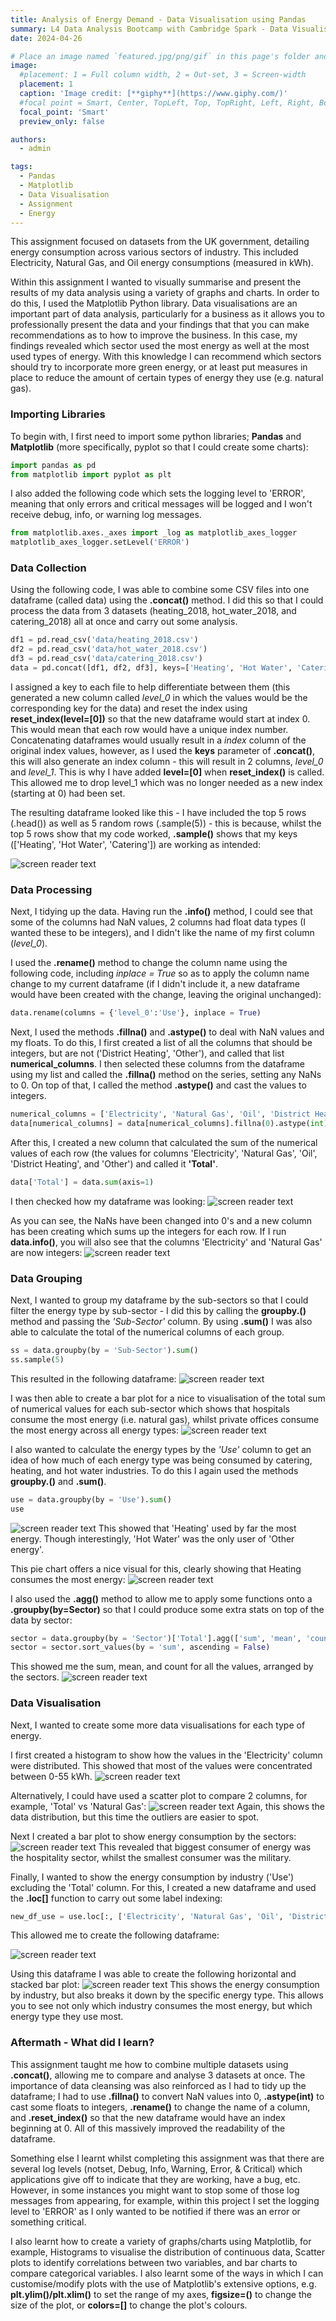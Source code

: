 ```yaml
---
title: Analysis of Energy Demand - Data Visualisation using Pandas 
summary: L4 Data Analysis Bootcamp with Cambridge Spark - Data Visualisation assignment. #shows on the homepage
date: 2024-04-26

# Place an image named `featured.jpg/png/gif` in this page's folder and customize its options here.
image:
  #placement: 1 = Full column width, 2 = Out-set, 3 = Screen-width 
  placement: 1
  caption: 'Image credit: [**giphy**](https://www.giphy.com/)'
  #focal point = Smart, Center, TopLeft, Top, TopRight, Left, Right, BottomLeft, Bottom, or BottomRight
  focal_point: 'Smart'
  preview_only: false

authors:
  - admin

tags:
  - Pandas
  - Matplotlib
  - Data Visualisation
  - Assignment
  - Energy
---
```

This assignment focused on datasets from the UK government, detailing energy consumption across various sectors of industry. This included Electricity, Natural
Gas, and Oil energy consumptions (measured in kWh). 

Within this assignment I wanted to visually summarise and present the results of my data analysis using a variety of graphs and charts. In order to do this, I used the Matplotlib Python library. Data visualisations are an important part of data analysis, particularly for a business as it allows you to professionally present the data and your findings that that you can make recommendations as to how to improve the business. In this case, my findings revealed which sector used the most energy as well at the most used types of energy. With this knowledge I can recommend which sectors should try to incorporate more green energy, or at least put measures in place to reduce the amount of certain types of energy they use (e.g. natural gas).

### Importing Libraries
To begin with, I first need to import some python libraries; **Pandas** and **Matplotlib** (more specifically, pyplot so that I could create some charts):
```python
import pandas as pd
from matplotlib import pyplot as plt
```
I also added the following code which sets the logging level to 'ERROR', meaning that only errors and critical messages will be logged and I won't receive debug, info, or warning log messages. 

```python
from matplotlib.axes._axes import _log as matplotlib_axes_logger
matplotlib_axes_logger.setLevel('ERROR')
```

### Data Collection
Using the following code, I was able to combine some CSV files into one dataframe (called data) using the **.concat()** method. I did this so that I could process the data from 3 datasets (heating_2018, hot_water_2018, and catering_2018) all at once and carry out some analysis. 
```python
df1 = pd.read_csv('data/heating_2018.csv')
df2 = pd.read_csv('data/hot_water_2018.csv')
df3 = pd.read_csv('data/catering_2018.csv')
data = pd.concat([df1, df2, df3], keys=['Heating', 'Hot Water', 'Catering']).reset_index(level=[0])
```
I assigned a key to each file to help differentiate between them (this generated a new column called *level_0* in which the values would be the corresponding key for the data) and reset the index using **reset_index(level=[0])** so that the new dataframe would start at index 0. This would mean that each row would have a unique index number. 
Concatenating dataframes would usually result in a *index* column of the original index values, however, as I used the **keys** parameter of **.concat()**, this will also generate an index column - this will result in 2 columns, *level_0* and *level_1*. This is why I have added **level=[0]** when **reset_index()** is called. This allowed me to drop level_1 which was no longer needed as a new index (starting at 0) had been set. 

The resulting dataframe looked like this - I have included the top 5 rows (.head()) as well as 5 random rows (.sample(5)) - this is because, whilst the top 5 rows show that my code worked, **.sample()** shows that my keys (['Heating', 'Hot Water', 'Catering']) are working as intended:

![screen reader text](screenshot-1.png "screenshot-1")

### Data Processing
Next, I tidying up the data.
Having run the **.info()** method, I could see that some of the columns had NaN values, 2 columns had float data types (I wanted these to be integers), and I didn't like the name of my first column (*level_0*).

I used the **.rename()** method to change the column name using the following code, including *inplace = True* so as to apply the column name change to my current dataframe (if I didn't include it, a new dataframe would have been created with the change, leaving the original unchanged):
```python
data.rename(columns = {'level_0':'Use'}, inplace = True)
```

Next, I used the methods **.fillna()** and **.astype()** to deal with NaN values and my floats. To do this, I first created a list of all the columns that should be integers, but are not ('District Heating', 'Other'), and called that list **numerical_columns**. I then selected these columns from the dataframe using my list and called the **.fillna()** method on the series, setting any NaNs to 0. On top of that, I called the method **.astype()** and cast the values to integers.

```python
numerical_columns = ['Electricity', 'Natural Gas', 'Oil', 'District Heating', 'Other'] 
data[numerical_columns] = data[numerical_columns].fillna(0).astype(int) 
```
After this, I created a new column that calculated the sum of the numerical values of each row (the values for columns 'Electricity', 'Natural Gas', 'Oil', 'District Heating', and 'Other') and called it **'Total'**.

```python
data['Total'] = data.sum(axis=1)
```
I then checked how my dataframe was looking:
![screen reader text](screenshot-2.png "screenshot-2")

As you can see, the NaNs have been changed into 0's and a new column has been creating which sums up the integers for each row. If I run **data.info()**, you will also see that the columns 'Electricity' and 'Natural Gas' are now integers:
![screen reader text](screenshot-3.png "screenshot-3")

### Data Grouping
Next, I wanted to group my dataframe by the sub-sectors so that I could filter the energy type by sub-sector - I did this by calling the **groupby.()** method and passing the *'Sub-Sector'* column. By using **.sum()** I was also able to calculate the total of the numerical columns of each group. 

```python
ss = data.groupby(by = 'Sub-Sector').sum()
ss.sample(5)
```
This resulted in the following dataframe:
![screen reader text](screenshot-4.png "screenshot-4")

I was then able to create a bar plot for a nice to visualisation of the total sum of numerical values for each sub-sector which shows that hospitals consume the most energy (i.e. natural gas), whilst private offices consume the most energy across all energy types:
![screen reader text](barplot-1.png "barplot-1")

I also wanted to calculate the energy types by the *'Use'* column to get an idea of how much of each energy type was being consumed by catering, heating, and hot water industries. To do this I again used the methods **groupby.()** and **.sum()**.
```python
use = data.groupby(by = 'Use').sum() 
use
```
![screen reader text](screenshot-5.png "screenshot-5")
This showed that 'Heating' used by far the most energy. Though interestingly, 'Hot Water' was the only user of 'Other energy'.

This pie chart offers a nice visual for this, clearly showing that Heating consumes the most energy:
![screen reader text](piechart-1.png "piechart-1")

I also used the **.agg()** method to allow me to apply some functions onto a **.groupby(by=Sector)** so that I could produce some extra stats on top of the data by sector:
```python
sector = data.groupby(by = 'Sector')['Total'].agg(['sum', 'mean', 'count'])
sector = sector.sort_values(by = 'sum', ascending = False)
```
This showed me the sum, mean, and count for all the values, arranged by the sectors.
![screen reader text](screenshot-6.png "screenshot-6")

### Data Visualisation
Next, I wanted to create some more data visualisations for each type of energy. 

I first created a histogram to show how the values in the 'Electricity' column were distributed. This showed that most of the values were concentrated between 0-55 kWh.
![screen reader text](histogram-1.png "histogram-1")

Alternatively, I could have used a scatter plot to compare 2 columns, for example, 'Total' vs 'Natural Gas':
![screen reader text](scatterplot-1.png "scatterplot-1")
Again, this shows the data distribution, but this time the outliers are easier to spot.

Next I created a bar plot to show energy consumption by the sectors:
![screen reader text](barplot-2.png "barplot-2")
This revealed that biggest consumer of energy was the hospitality sector, whilst the smallest consumer was the military.

Finally, I wanted to show the energy consumption by industry ('Use') excluding the 'Total' column. For this, I created a new dataframe and used the **.loc[]** function to carry out some label indexing:
```python
new_df_use = use.loc[:, ['Electricity', 'Natural Gas', 'Oil', 'District Heating', 'Other']]
```
This allowed me to create the following dataframe: 

![screen reader text](screenshot-7.png "screenshot-7")

Using this dataframe I was able to create the following horizontal and stacked bar plot:
![screen reader text](barh-1.png "barh-1")
This shows the energy consumption by industry, but also breaks it down by the specific energy type. This allows you to see not only which industry consumes the most energy, but which energy type they use most.

### Aftermath - What did I learn?
This assignment taught me how to combine multiple datasets using **.concat()**, allowing me to compare and analyse 3 datasets at once. The importance of data cleansing was also reinforced as I had to tidy up the dataframe; I had to use **.fillna()** to convert NaN values into 0, **.astype(int)** to cast some floats to integers, **.rename()** to change the name of a column, and **.reset_index()** so that the new dataframe would have an index beginning at 0. All of this massively improved the readability of the dataframe. 

Something else I learnt whilst completing this assignment was that there are several log levels (notset, Debug, Info, Warning, Error, & Critical) which applications give off to indicate that they are working, have a bug, etc. However, in some instances you might want to stop some of those log messages from appearing, for example, within this project I set the logging level to 'ERROR' as I only wanted to be notified if there was an error or something critical. 

I also learnt how to create a variety of graphs/charts using Matplotlib, for example, Histograms to visualise the distribution of continuous data, Scatter plots to identify correlations between two variables, and bar charts to compare categorical variables. I also learnt some of the ways in which I can customise/modify plots with the use of Matplotlib's extensive options, e.g. **plt.ylim()/plt.xlim()** to set the range of my axes, **figsize=()** to change the size of the plot, or **colors=[]** to change the plot's colours.
